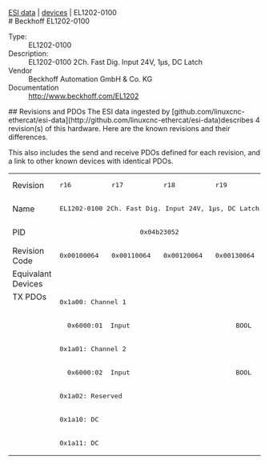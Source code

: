 <div class="nav"><a href="/esi-data">ESI data</a> | <a href="/esi-data/devices">devices</a> | EL1202-0100</div>
#  Beckhoff EL1202-0100

<dl>
  <dt>Type:</dt><dd>EL1202-0100</dd>
  <dt>Description:</dt><dd>EL1202-0100 2Ch. Fast Dig. Input 24V, 1µs, DC Latch</dd>
  <dt>Vendor</dt><dd>Beckhoff Automation GmbH & Co. KG</dd>
  <dt>Documentation</dt><dd><a href="http://www.beckhoff.com/EL1202">http://www.beckhoff.com/EL1202</a></dd>
</dl>
## Revisions and PDOs
The ESI data ingested by [github.com/linuxcnc-ethercat/esi-data](http://github.com/linuxcnc-ethercat/esi-data)describes 4 revision(s) of this hardware.  Here are the known revisions and their differences.

This also includes the send and receive PDOs defined for each revision, and a link to other known devices with identical PDOs.

<table>
<tr >
<td class="first">Revision</td>
<td ><pre>r16</pre></td>
<td ><pre>r17</pre></td>
<td ><pre>r18</pre></td>
<td ><pre>r19</pre></td>
</tr>
<tr >
<td class="first">Name</td>
<td  colspan=4 align="center"><pre>EL1202-0100 2Ch. Fast Dig. Input 24V, 1µs, DC Latch</pre></td>
</tr>
<tr >
<td class="first">PID</td>
<td  colspan=4 align="center"><pre>0x04b23052</pre></td>
</tr>
<tr >
<td class="first">Revision Code</td>
<td ><pre>0x00100064</pre></td>
<td ><pre>0x00110064</pre></td>
<td ><pre>0x00120064</pre></td>
<td ><pre>0x00130064</pre></td>
</tr>
<tr >
<td class="first">Equivalant Devices</td>
<td  colspan=4 align="center"></td>
</tr>
<tr class="txpdo pdosection">
<td class="first" rowspan=7 valign=top>TX PDOs</td>
<td colspan=4 align="left"><pre>0x1a00: Channel 1</pre></td>
<td></td>
</tr>
<tr class="txpdo">
<td  colspan=4 align="left"><pre>  0x6000:01  Input                           BOOL</pre></td>
</tr>
<tr class="txpdo pdosection">
<td  colspan=4 align="left"><pre>0x1a01: Channel 2</pre></td>
</tr>
<tr class="txpdo">
<td  colspan=4 align="left"><pre>  0x6000:02  Input                           BOOL</pre></td>
</tr>
<tr class="txpdo pdosection">
<td  colspan=4 align="left"><pre>0x1a02: Reserved</pre></td>
</tr>
<tr class="txpdo pdosection">
<td  colspan=4 align="left"><pre>0x1a10: DC</pre></td>
</tr>
<tr class="txpdo pdosection">
<td  colspan=4 align="left"><pre>0x1a11: DC</pre></td>
</tr>
</table>
